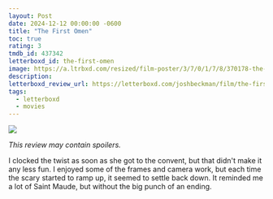 ```yaml
---
layout: Post
date: 2024-12-12 00:00:00 -0600
title: "The First Omen"
toc: true
rating: 3
tmdb_id: 437342
letterboxd_id: the-first-omen
image: https://a.ltrbxd.com/resized/film-poster/3/7/0/1/7/8/370178-the-first-omen-0-600-0-900-crop.jpg?v=ee3160fca0
description: 
letterboxd_review_url: https://letterboxd.com/joshbeckman/film/the-first-omen/
tags:
  - letterboxd
  - movies
---
```


 <p><img src="https://a.ltrbxd.com/resized/film-poster/3/7/0/1/7/8/370178-the-first-omen-0-600-0-900-crop.jpg?v=ee3160fca0"/></p> <p><em>This review may contain spoilers.</em></p> <p>I clocked the twist as soon as she got to the convent, but that didn't make it any less fun. I enjoyed some of the frames and camera work, but each time the scary started to ramp up, it seemed to settle back down. It reminded me a lot of Saint Maude, but without the big punch of an ending.</p> 
